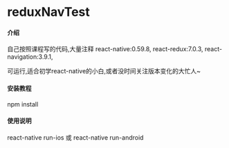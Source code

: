 # reduxNavTest

#### 介绍
自己按照课程写的代码,大量注释
react-native:0.59.8,
react-redux:7.0.3,
react-navigation:3.9.1,

可运行,适合初学react-native的小白,或者没时间关注版本变化的大忙人~



#### 安装教程

 npm install


#### 使用说明

react-native run-ios 或  react-native run-android


